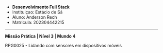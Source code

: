 - **Desenvolvimento Full Stack**
- Instituiçao: Estácio de Sá
- Aluno: Anderson Rech
- Matricula: 202304442215
---
**Missão Prática | Nível 3 | Mundo 4**

RPG0025 - Lidando com sensores em dispositivos móveis
